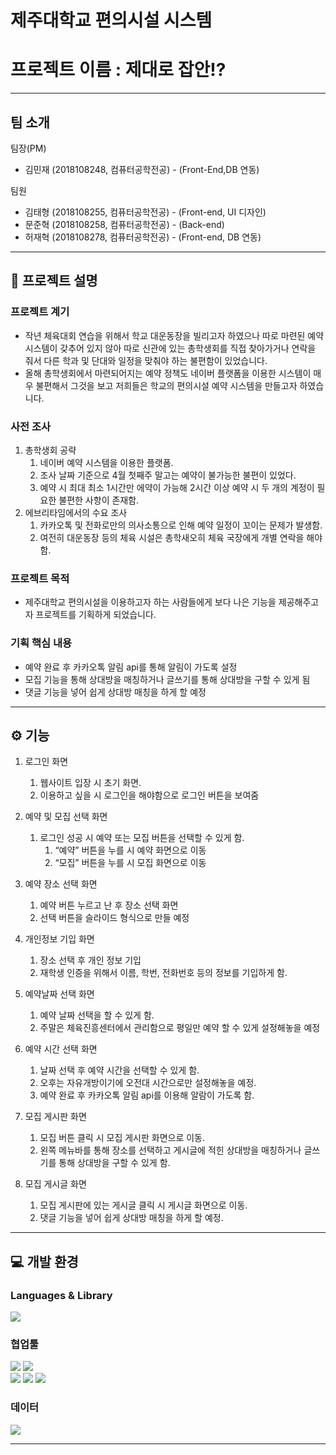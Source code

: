 # 제주대학교 편의시설  시스템

# **프로젝트 이름 : 제대로 잡안!?**

---

## 팀 소개

팀장(PM)

- 김민재 (2018108248, 컴퓨터공학전공) - (Front-End,DB 연동)

팀원

- 김태형 (2018108255, 컴퓨터공학전공) - (Front-end, UI 디자인)
- 문준혁 (2018108258, 컴퓨터공학전공) - (Back-end)
- 허재혁 (2018108278, 컴퓨터공학전공) - (Front-end, DB 연동)

---

## **💬 프로젝트 설명**


### 프로젝트 계기

- 작년 체육대회 연습을 위해서 학교 대운동장을 빌리고자 하였으나 따로 마련된 예약 시스템이 갖추어 있지 않아 따로 신관에 있는 총학생회를 직접 찾아가거나 연락을 줘서 다른 학과 및 단대와 일정을 맞춰야 하는 불편함이 있었습니다.
- 올해 총학생회에서 마련되어지는 예약 정책도 네이버 플랫폼을 이용한 시스템이 매우 불편해서 그것을 보고 저희들은 학교의 편의시설 예약 시스템을 만들고자 하였습니다.

### 사전 조사

1. 총학생회 공략
    1. 네이버 예약 시스템을 이용한 플랫폼.
    2. 조사 날짜 기준으로 4월 첫째주 말고는 예약이 불가능한 불편이 있었다.
    3. 예약 시 최대 최소 1시간만 에약이 가능해 2시간 이상 예약 시  두 개의 계정이 필요한 불편한 사항이 존재함.
2. 에브리타임에서의 수요 조사
    1. 카카오톡 및 전화로만의 의사소통으로 인해 예약 일정이 꼬이는 문제가 발생함.
    2. 여전히 대운동장 등의 체육 시설은 총학새오히 체육 국장에게 개별 연락을 해야함.

### 프로젝트 목적

- 제주대학교 편의시설을 이용하고자 하는 사람들에게 보다 나은 기능을 제공해주고자 프로젝트를 기획하게 되었습니다.

### 기획 핵심 내용

- 예약 완료 후 카카오톡 알림 api를 통해 알림이 가도록 설정
- 모집 기능을 통해 상대방을 매칭하거나 글쓰기를 통해 상대방을 구할 수 있게 됨
- 댓글 기능을 넣어 쉽게 상대방 매칭을 하게 할 예정

---

## **⚙️ 기능**

1. 로그인 화면
    1. 웹사이트 입장 시 초기 화면.
    2. 이용하고 싶을 시 로그인을 해야함으로 로그인 버튼을 보여줌
    
2. 예약 및 모집 선택 화면
    1. 로그인 성공 시 예약 또는 모집 버튼을 선택할 수 있게 함.
        1. “예약” 버튼을 누를 시 예약 화면으로 이동
        2. “모집” 버튼을 누를 시 모집 화면으로 이동

1. 예약 장소 선택 화면
    1. 예약 버튼 누르고 난 후 장소 선택 화면
    2. 선택 버튼을 슬라이드 형식으로 만들 예정

1. 개인정보 기입 화면
    1. 장소 선택 후 개인 정보 기입
    2. 재학생 인증을 위해서 이름, 학번, 전화번호 등의 정보를 기입하게 함.

1. 예약날짜 선택 화면
    1. 예약 날짜 선택을 할 수 있게 함.
    2. 주말은 체육진흥센터에서 관리함으로 평일만 예약 할 수 있게 설정해놓을 예정

1. 예약 시간 선택 화면
    1. 날짜 선택 후 예약 시간을 선택할 수 있게 함.
    2. 오후는 자유개방이기에 오전대 시간으로만 설정해놓을 예정.
    3. 예약 완료 후 카카오톡 알림 api를 이용해 알람이 가도록 함.

1. 모집 게시판 화면
    1. 모집 버튼 클릭 시 모집 게시판 화면으로 이동.
    2. 왼쪽 메뉴바를 통해 장소를 선택하고 게시글에 적힌 상대방을 매칭하거나 글쓰기를 통해 상대방을 구할 수 있게 함.

1. 모집 게시글 화면
    1. 모집 게시판에 있는 게시글 클릭 시 게시글 화면으로 이동.
    2. 댓글 기능을 넣어 쉽게 상대방 매칭을 하게 할 예정.

---

## **💻 개발 환경**

### **Languages & Library**

<div>
<img src="https://img.shields.io/badge/javascript-F7DF1E?style=for-the-badge&logo=javascript&logoColor=black">
</div>

### 협업툴

<div>
<img src="https://img.shields.io/badge/Jira-0052CC?style=for-the-badge&logo=Jira&logoColor=white">
<img src="https://img.shields.io/badge/github-181717?style=for-the-badge&logo=github&logoColor=white">
</br>
<img src="https://img.shields.io/badge/prettier-F7B93E?style=for-the-badge&logo=prettier&logoColor=white">
<img src="https://img.shields.io/badge/ESLint-4B32C3?style=for-the-badge&logo=ESLint&logoColor=white">
<img src="https://img.shields.io/badge/Figma-F24E1E?style=for-the-badge&logo=Figma&logoColor=white">


</div>

### 데이터
<img src="https://img.shields.io/badge/mysql-4479A1?style=for-the-badge&logo=mysql&logoColor=white">



<br>

---
